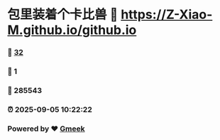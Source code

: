 # 包里装着个卡比兽 :link: https://Z-Xiao-M.github.io/github.io 
### :page_facing_up: [32](https://Z-Xiao-M.github.io/github.io/tag.html) 
### :speech_balloon: 1 
### :hibiscus: 285543 
### :alarm_clock: 2025-09-05 10:22:22 
### Powered by :heart: [Gmeek](https://github.com/Meekdai/Gmeek)
